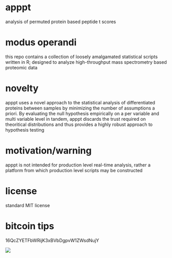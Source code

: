 apppt
=====
analysis of permuted protein based peptide t scores


modus operandi
=====================
this repo contains a collection of loosely amalgamated statistical scripts written in R; designed to analyze high-throughput mass spectrometry based proteomic data

novelty
=====================
apppt uses a novel approach to the statistical analysis of differentiated proteins between samples by minimizing the number of assumptions a priori. By evaluating the null hypothesis empirically on a per variable and multi variable level in tandem, apppt discards the trust required on theoritical distributions and thus provides a highly robust approach to hypothesis testing

motivation/warning
=====================
apppt is not intended for production level real-time analysis, rather a platform from which production level scripts may be constructed


license
=====================
standard MIT license

bitcoin tips
=====================
16QcZYETFbWRijK3xBVbDgpvW1ZWsdNujY

![](http://i.imgur.com/0YvZ6sA.png)
